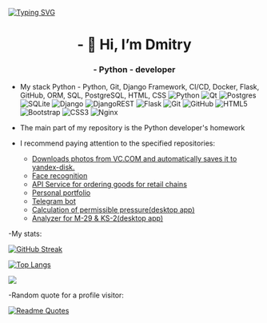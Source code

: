 [![Typing SVG](https://readme-typing-svg.herokuapp.com?color=%2336BCF7&lines=Python+developer)](https://git.io/typing-svg)

<div id="header" align="center">
    <h1>- 👋 Hi, I’m Dmitry</h1>
    <h3>- Python - developer</h3>
</div>
    



- My stack Python - Python, Git, Django Framework, CI/CD, Docker, Flask, GitHub, ORM, SQL, PostgreSQL, HTML, CSS
![Python](https://img.shields.io/badge/python-3670A0?style=for-the-badge&logo=python&logoColor=ffdd54)
![Qt](https://img.shields.io/badge/Qt-%23217346.svg?style=for-the-badge&logo=Qt&logoColor=white)
![Postgres](https://img.shields.io/badge/postgres-%23316192.svg?style=for-the-badge&logo=postgresql&logoColor=white)
![SQLite](https://img.shields.io/badge/sqlite-%2307405e.svg?style=for-the-badge&logo=sqlite&logoColor=white)
![Django](https://img.shields.io/badge/django-%23092E20.svg?style=for-the-badge&logo=django&logoColor=white)
![DjangoREST](https://img.shields.io/badge/DJANGO-REST-ff1709?style=for-the-badge&logo=django&logoColor=white&color=ff1709&labelColor=gray)
![Flask](https://img.shields.io/badge/flask-%23000.svg?style=for-the-badge&logo=flask&logoColor=white)
![Git](https://img.shields.io/badge/git-%23F05033.svg?style=for-the-badge&logo=git&logoColor=white)
![GitHub](https://img.shields.io/badge/github-%23121011.svg?style=for-the-badge&logo=github&logoColor=white)
![HTML5](https://img.shields.io/badge/html5-%23E34F26.svg?style=for-the-badge&logo=html5&logoColor=white)
![Bootstrap](https://img.shields.io/badge/bootstrap-%238511FA.svg?style=for-the-badge&logo=bootstrap&logoColor=white)
![CSS3](https://img.shields.io/badge/css3-%231572B6.svg?style=for-the-badge&logo=css3&logoColor=white)
![Nginx](https://img.shields.io/badge/nginx-%23009639.svg?style=for-the-badge&logo=nginx&logoColor=white)


- The main part of my repository is the Python developer's homework
- I recommend paying attention to the specified repositories:
    - [Downloads photos from VC.COM and automatically saves it to yandex-disk.](https://github.com/DmitryGitHab/CW_V_2_Y)
    -   [Face recognition](https://github.com/DmitryGitHab/face_detected/)
    -   [API Service for ordering goods for retail chains](https://github.com/DmitryGitHab/django_retail_chain)
    -   [Personal portfolio](https://github.com/DmitryGitHab/django_portfolio_personal)
    -   [Telegram bot](https://github.com/DmitryGitHab/tg_test)
    -   [Сalculation of permissible pressure(desktop app)](https://github.com/DmitryGitHab/load-calculation)
    -   [Analyzer for M-29 & KS-2(desktop app)](https://github.com/DmitryGitHab/m29-ks2)



-My stats:

[![GitHub Streak](http://github-readme-streak-stats.herokuapp.com?user=DmitryGitHab)](https://git.io/streak-stats)

[![Top Langs](https://github-readme-stats.vercel.app/api/top-langs/?username=DmitryGitHab&layout=compact&theme=vision-friendly-dark)](https://github.com/anuraghazra/github-readme-stats)

![](https://github-profile-summary-cards.vercel.app/api/cards/profile-details?username=DmitryGitHab&theme=solarized_dark)


-Random quote for a profile visitor:

[![Readme Quotes](https://quotes-github-readme.vercel.app/api?type=horizontal&theme=dark)](https://github.com/piyushsuthar/github-readme-quotes)

